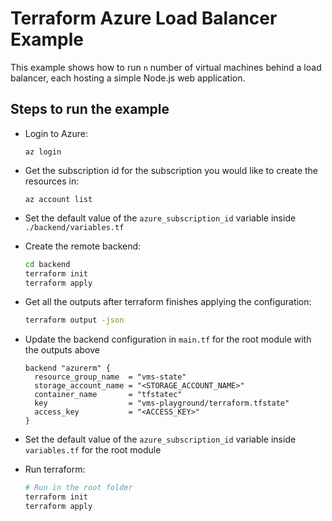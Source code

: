 # Terraform Azure Load Balancer Example

This example shows how to run `n` number of virtual machines behind a load balancer, each hosting a simple Node.js web application.

## Steps to run the example

- Login to Azure:

  `az login`

- Get the subscription id for the subscription you would like to create the resources in:

  `az account list`

- Set the default value of the `azure_subscription_id` variable inside `./backend/variables.tf`

- Create the remote backend:

  ```bash
  cd backend
  terraform init
  terraform apply
  ```

- Get all the outputs after terraform finishes applying the configuration:

  ```bash
  terraform output -json
  ```

- Update the backend configuration in `main.tf` for the root module with the outputs above

  ```hcl
  backend "azurerm" {
    resource_group_name  = "vms-state"
    storage_account_name = "<STORAGE_ACCOUNT_NAME>"
    container_name       = "tfstatec"
    key                  = "vms-playground/terraform.tfstate"
    access_key           = "<ACCESS_KEY>"
  }
  ```

- Set the default value of the `azure_subscription_id` variable inside `variables.tf` for the root module

- Run terraform:

  ```bash
  # Run in the root folder
  terraform init
  terraform apply
  ```
